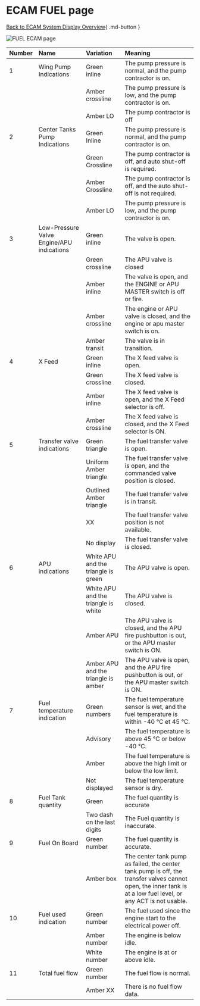 # ECAM FUEL page

[Back to ECAM System Display Overview](index.md){ .md-button }

![FUEL ECAM page](../../../assets/a32nx-briefing/ecam/fuel.png "FUEL ECAM page")



| Number | Name                                      | Variation                           | Meaning                                                                                                                                                        |
|:-------|:------------------------------------------|:------------------------------------|:---------------------------------------------------------------------------------------------------------------------------------------------------------------|
| 1      | Wing Pump Indications                     | Green inline                        | The pump pressure is normal, and the pump contractor is on.                                                                                                    |
|        |                                           | Amber crossline                     | The pump pressure is low, and the pump contractor is on.                                                                                                       |
|        |                                           | Amber LO                            | The pump contractor is off                                                                                                                                     |
| 2      | Center Tanks Pump Indications             | Green Inline                        | The pump pressure is normal, and the pump contractor is on.                                                                                                    |
|        |                                           | Green Crossline                     | The pump contractor is off, and auto shut-off is required.                                                                                                     |
|        |                                           | Amber Crossline                     | The pump contractor is off, and the auto shut-off is not required.                                                                                             |
|        |                                           | Amber LO                            | The pump pressure is low, and the pump contractor is on.                                                                                                       |
| 3      | Low-Pressure Valve Engine/APU indications | Green inline                        | The valve is open.                                                                                                                                             |
|        |                                           | Green crossline                     | The APU valve is closed                                                                                                                                        |
|        |                                           | Amber inline                        | The valve is open, and the ENGINE or APU MASTER switch is off or fire.                                                                                         |
|        |                                           | Amber crossline                     | The engine or APU valve is closed, and the engine or apu master switch is on.                                                                                  |
|        |                                           | Amber transit                       | The valve is in transition.                                                                                                                                    |
| 4      | X Feed                                    | Green inline                        | The X feed valve is open.                                                                                                                                      |
|        |                                           | Green crossline                     | The X feed valve is closed.                                                                                                                                    |
|        |                                           | Amber inline                        | The X feed valve is open, and the X Feed selector is off.                                                                                                      |
|        |                                           | Amber crossline                     | The X feed valve is closed, and the X Feed selector is ON.                                                                                                     |
| 5      | Transfer valve indications                | Green triangle                      | The fuel transfer valve is open.                                                                                                                               |
|        |                                           | Uniform Amber triangle              | The fuel transfer valve is open, and the commanded valve position is closed.                                                                                   |
|        |                                           | Outlined Amber triangle             | The fuel transfer valve is in transit.                                                                                                                         |
|        |                                           | XX                                  | The fuel transfer valve position is not available.                                                                                                             |
|        |                                           | No display                          | The fuel transfer valve is closed.                                                                                                                             |
| 6      | APU indications                           | White APU and the triangle is green | The APU valve is open.                                                                                                                                         |
|        |                                           | White APU and the triangle is white | The APU valve is closed.                                                                                                                                       |
|        |                                           | Amber APU                           | The APU valve is closed, and the APU fire pushbutton is out, or the APU master switch is ON.                                                                   |
|        |                                           | Amber APU and the triangle is amber | The APU valve is open, and the APU fire pushbutton is out, or the APU master switch is ON.                                                                     |
| 7      | Fuel temperature indication               | Green numbers                       | The fuel temperature sensor is wet, and the fuel temperature is within -40 °C et 45 °C.                                                                        |
|        |                                           | Advisory                            | The fuel temperature is above 45 °C or below -40 °C.                                                                                                            |
|        |                                           | Amber                               | The fuel temperature is above the high limit or below the low limit.                                                                                           |
|        |                                           | Not displayed                       | The fuel temperature sensor is dry.                                                                                                                            |
| 8      | Fuel Tank quantity                        | Green                               | The fuel quantity is accurate                                                                                                                                  |
|        |                                           | Two dash on the last digits         | The Fuel quantity is inaccurate.                                                                                                                               |
| 9      | Fuel On Board                             | Green number                        | The fuel quantity is accurate.                                                                                                                                 |
|        |                                           | Amber box                           | The center tank pump as failed, the center tank pump is off, the transfer valves cannot open, the inner tank is at a low fuel level, or any ACT is not usable. |
| 10     | Fuel used indication                      | Green number                        | The fuel used since the engine start to the electrical power off.                                                                                              |
|        |                                           | Amber number                        | The engine is below idle.                                                                                                                                      |
|        |                                           | White number                        | The engine is at or above idle.                                                                                                                                |
| 11     | Total fuel flow                           | Green number                        | The fuel flow is normal.                                                                                                                                       |
|        |                                           | Amber XX                            | There is no fuel flow data.                                                                                                                                    |
